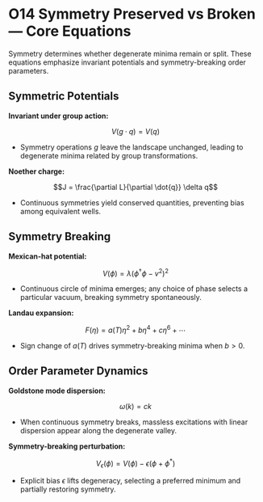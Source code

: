 # O14 Symmetry Preserved vs Broken — Core Equations

Symmetry determines whether degenerate minima remain or split. These equations emphasize invariant potentials and symmetry-breaking order parameters.

## Symmetric Potentials
**Invariant under group action:**

$$V(g \cdot q) = V(q)$$

- Symmetry operations $g$ leave the landscape unchanged, leading to degenerate minima related by group transformations.

**Noether charge:**

$$J = \frac{\partial L}{\partial \dot{q}} \delta q$$

- Continuous symmetries yield conserved quantities, preventing bias among equivalent wells.

## Symmetry Breaking
**Mexican-hat potential:**

$$V(\phi) = \lambda (\phi^{\dagger} \phi - v^{2})^{2}$$

- Continuous circle of minima emerges; any choice of phase selects a particular vacuum, breaking symmetry spontaneously.

**Landau expansion:**

$$F(\eta) = a(T) \eta^{2} + b \eta^{4} + c \eta^{6} + \cdots$$

- Sign change of $a(T)$ drives symmetry-breaking minima when $b > 0$.

## Order Parameter Dynamics
**Goldstone mode dispersion:**

$$\omega(k) = c k$$

- When continuous symmetry breaks, massless excitations with linear dispersion appear along the degenerate valley.

**Symmetry-breaking perturbation:**

$$V_{\epsilon}(\phi) = V(\phi) - \epsilon (\phi + \phi^{\ast})$$

- Explicit bias $\epsilon$ lifts degeneracy, selecting a preferred minimum and partially restoring symmetry.
